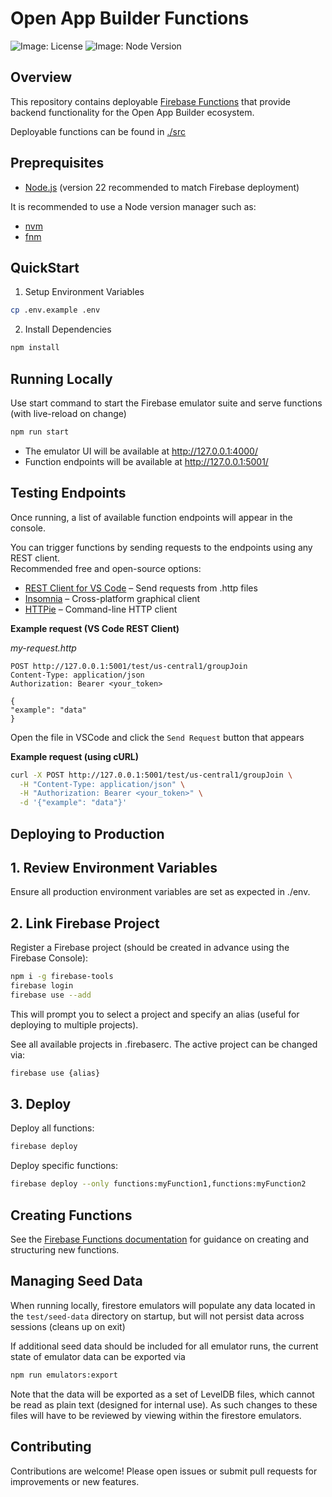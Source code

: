 # Open App Builder Functions

![Image: License](https://img.shields.io/github/license/IDEMSInternational/open-app-builder-functions)
![Image: Node Version](https://img.shields.io/badge/node-22.x-brightgreen)

## Overview

This repository contains deployable [Firebase Functions](https://firebase.google.com/docs/functions) that provide backend functionality for the Open App Builder ecosystem.

Deployable functions can be found in [./src](./src/)

## Preprequisites

- [Node.js](https://nodejs.org/) (version 22 recommended to match Firebase deployment)

It is recommended to use a Node version manager such as:

- [nvm](https://github.com/nvm-sh/nvm)
- [fnm](https://github.com/Schniz/fnm)

## QuickStart

1. Setup Environment Variables

```sh
cp .env.example .env
```

2. Install Dependencies

```sh
npm install
```

## Running Locally

Use start command to start the Firebase emulator suite and serve functions (with live-reload on change)

```sh
npm run start
```

- The emulator UI will be available at http://127.0.0.1:4000/
- Function endpoints will be available at http://127.0.0.1:5001/

## Testing Endpoints

Once running, a list of available function endpoints will appear in the console.

You can trigger functions by sending requests to the endpoints using any REST client.  
Recommended free and open-source options:

- [REST Client for VS Code](https://marketplace.visualstudio.com/itemName=humao.rest-client) – Send requests from .http files
- [Insomnia](https://insomnia.rest/) – Cross-platform graphical client
- [HTTPie](https://httpie.io/) – Command-line HTTP client

**Example request (VS Code REST Client)**

_my-request.http_

```
POST http://127.0.0.1:5001/test/us-central1/groupJoin
Content-Type: application/json
Authorization: Bearer <your_token>

{
"example": "data"
}
```

Open the file in VSCode and click the `Send Request` button that appears

**Example request (using cURL)**

```sh
curl -X POST http://127.0.0.1:5001/test/us-central1/groupJoin \
  -H "Content-Type: application/json" \
  -H "Authorization: Bearer <your_token>" \
  -d '{"example": "data"}'
```

## Deploying to Production

## 1. Review Environment Variables

Ensure all production environment variables are set as expected in ./env.

## 2. Link Firebase Project

Register a Firebase project (should be created in advance using the Firebase Console):

```sh
npm i -g firebase-tools
firebase login
firebase use --add
```

This will prompt you to select a project and specify an alias (useful for deploying to multiple projects).

See all available projects in .firebaserc. The active project can be changed via:

```sh
firebase use {alias}
```

## 3. Deploy

Deploy all functions:

```sh
firebase deploy
```

Deploy specific functions:

```sh
firebase deploy --only functions:myFunction1,functions:myFunction2
```

## Creating Functions

See the [Firebase Functions documentation](https://firebase.google.com/docs/functions) for guidance on creating and structuring new functions.

## Managing Seed Data

When running locally, firestore emulators will populate any data located in the `test/seed-data` directory on startup, but will not persist data across sessions (cleans up on exit)

If additional seed data should be included for all emulator runs, the current state of emulator data can be exported via

```sh
npm run emulators:export
```

Note that the data will be exported as a set of LevelDB files, which cannot be read as plain text (designed for internal use). As such changes to these files will have to be reviewed by viewing within the firestore emulators.

## Contributing

Contributions are welcome! Please open issues or submit pull requests for improvements or new features.
